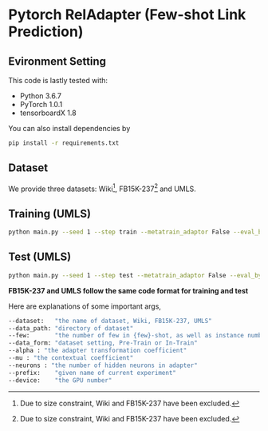 # Pytorch RelAdapter (Few-shot Link Prediction)

## Evironment Setting
This code is lastly tested with:
* Python 3.6.7
* PyTorch 1.0.1
* tensorboardX 1.8

You can also install dependencies by
```bash
pip install -r requirements.txt
```

## Dataset
We provide three datasets: Wiki[^1], FB15K-237[^1] and UMLS.


## Training (UMLS)
```bash
python main.py --seed 1 --step train --metatrain_adaptor False --eval_by_rel False --prefix umlsone_1shot_pretrain --alpha 0.1 --mu 0.3 --neurons 50 --device 0
```

## Test (UMLS)
```bash
python main.py --seed 1 --step test --metatrain_adaptor False --eval_by_rel True --prefix umlsone_1shot_pretrain --alpha 0.1 --mu 0.3 --neurons 50 --device 0
```
**FB15K-237 and UMLS follow the same code format for training and test**

Here are explanations of some important args,

```bash
--dataset:   "the name of dataset, Wiki, FB15K-237, UMLS"
--data_path: "directory of dataset"
--few:       "the number of few in {few}-shot, as well as instance number in support set"
--data_form: "dataset setting, Pre-Train or In-Train"
--alpha : "the adapter transformation coefficient"
--mu : "the contextual coefficient"
--neurons : "the number of hidden neurons in adapter"
--prefix:    "given name of current experiment"
--device:    "the GPU number"
```
[^1]: Due to size constraint, Wiki and FB15K-237 have been excluded.
